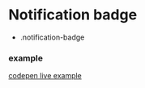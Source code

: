 # Notification badge

- .notification-badge

### example

[codepen live example](https://codepen.io/Endwall/pen/ZEVKqvR)